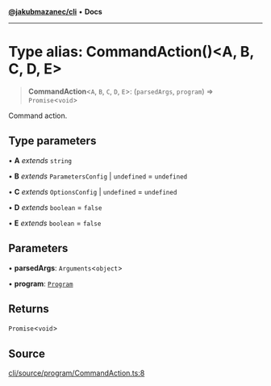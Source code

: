 [**@jakubmazanec/cli**](../README.md) • **Docs**

---

# Type alias: CommandAction()\<A, B, C, D, E\>

> **CommandAction**\<`A`, `B`, `C`, `D`, `E`\>: (`parsedArgs`, `program`) => `Promise`\<`void`\>

Command action.

## Type parameters

• **A** _extends_ `string`

• **B** _extends_ `ParametersConfig` \| `undefined` = `undefined`

• **C** _extends_ `OptionsConfig` \| `undefined` = `undefined`

• **D** _extends_ `boolean` = `false`

• **E** _extends_ `boolean` = `false`

## Parameters

• **parsedArgs**: `Arguments`\<`object`\>

• **program**: [`Program`](../classes/Program.md)

## Returns

`Promise`\<`void`\>

## Source

[cli/source/program/CommandAction.ts:8](https://github.com/jakubmazanec/js-tools/blob/4653f1571319b3537b5a901a19e171562b7727e5/packages/cli/source/program/CommandAction.ts#L8)
